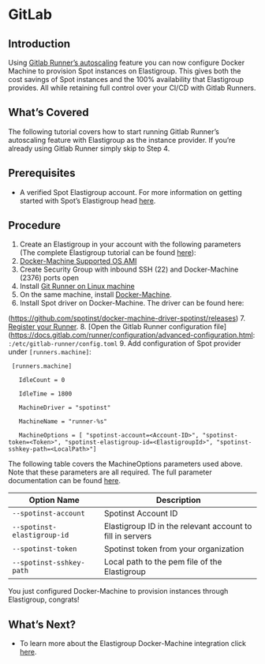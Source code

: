 # GitLab

## Introduction

Using [Gitlab Runner’s autoscaling](https://docs.gitlab.com/runner/executors/docker_machine.html) feature you can now configure Docker Machine to provision Spot instances on Elastigroup. This gives both the cost savings of Spot instances and the 100% availability that Elastigroup provides. All while retaining full control over your CI/CD with Gitlab Runners.

## What’s Covered

The following tutorial covers how to start running Gitlab Runner’s autoscaling feature with Elastigroup as the instance provider. If you’re already using Gitlab Runner simply skip to Step 4.

## Prerequisites

* A verified Spot Elastigroup account. For more information on getting started with Spot’s Elastigroup head [here](https://spot.io/products/elastigroup/).

## Procedure

1. Create an Elastigroup in your account with the following parameters (The complete Elastigroup tutorial can be found [here](https://docs.spot.io/elastigroup-for-aws/tutorials/create-an-elastigroup-from-scratch/)):
2. [Docker-Machine Supported OS AMI](https://docs.docker.com/machine/drivers/os-base/)
3. Create Security Group with inbound SSH (22) and Docker-Machine (2376) ports open
4. Install [Git Runner on Linux machine](https://docs.gitlab.com/runner/install/index.html)
5. On the same machine, install [Docker-Machine](https://docs.docker.com/machine/install-machine/).
6. Install Spot driver on Docker-Machine. The driver can be found here:

(https://github.com/spotinst/docker-machine-driver-spotinst/releases)
7. [Register your Runner](https://docs.gitlab.com/runner/register/index.html#gnu-linux).
8. [Open the Gitlab Runner configuration file](https://docs.gitlab.com/runner/configuration/advanced-configuration.html:
`:/etc/gitlab-runner/config.toml`
9. Add configuration of Spot provider under `[runners.machine]`:

```
 [runners.machine]
﻿
   IdleCount = 0
﻿
   IdleTime = 1800
﻿
   MachineDriver = "spotinst"
﻿
   MachineName = "runner-%s"
﻿
   MachineOptions = [ "spotinst-account=<Account-ID>", "spotinst-token=<Token>", "spotinst-elastigroup-id=<ElastigroupId>", "spotinst-sshkey-path=<LocalPath>"]
   ```

The following table covers the MachineOptions parameters used above. Note that these parameters are all required. The full parameter documentation can be found [here](https://github.com/spotinst/docker-machine-driver-spotinst).

| Option Name | Description |
|-------------|------------|
| `--spotinst-account`| Spotinst Account ID |
| `--spotinst-elastigroup-id` | Elastigroup ID in the relevant account to fill in servers |
| `--spotinst-token` | Spotinst token from your organization |
| `--spotinst-sshkey-path` | Local path to the pem file of the Elastigroup |

You just configured Docker-Machine to provision instances through Elastigroup, congrats!

## What’s Next?

* To learn more about the Elastigroup Docker-Machine integration click [here](https://github.com/spotinst/docker-machine-driver-spotinst).
